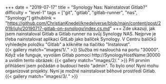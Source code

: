 +++
date = "2019-07-17"
title = "Synology Nas: Nainstalovat Gitlab?"
difficulty = "level-1"
tags = ["git", "gitlab", "gitlab-runner", "nas", "Synology"]
githublink = "https://github.com/ChristianKnedel/knedelverse/blob/main/content/post/2019/july/20190717-gitlab-on-synology/index.cs.md"
+++
Zde ukazuji, jak jsem nainstaloval Gitlab a Gitlab runner na svůj Synology NAS. Nejprve je třeba nainstalovat aplikaci GitLab jako balíček Synology. V Centru balíčků vyhledejte položku "Gitlab" a klikněte na tlačítko "Instalovat".   
{{< gallery match="images/1/*.*" >}}
Služba mi naslouchá na portu "30000". Když vše funguje, vyvolám Gitlab pomocí http://SynologyHostName:30000 a uvidím tento obrázek:
{{< gallery match="images/2/*.*" >}}
Při prvním přihlášení jsem požádán o budoucí heslo "admin". To bylo ono! Nyní mohu organizovat projekty. Nyní je možné nainstalovat běhové prostředí Gitlab.  
{{< gallery match="images/3/*.*" >}}
